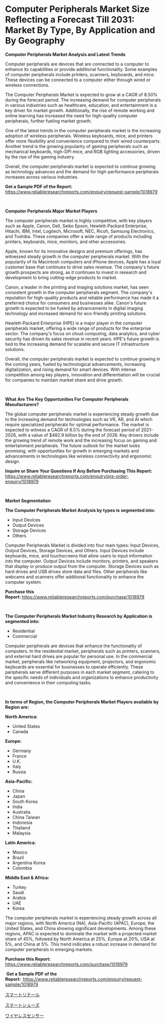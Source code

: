 <p><h1>Computer Peripherals Market Size Reflecting a Forecast Till 2031: Market By Type, By Application and By Geography</h1></p><p><strong>Computer Peripherals Market Analysis and Latest Trends</strong></p>
<p><p>Computer peripherals are devices that are connected to a computer to enhance its capabilities or provide additional functionality. Some examples of computer peripherals include printers, scanners, keyboards, and mice. These devices can be connected to a computer either through wired or wireless connections.</p><p>The Computer Peripherals Market is expected to grow at a CAGR of 8.50% during the forecast period. The increasing demand for computer peripherals in various industries such as healthcare, education, and entertainment is a key driver for market growth. Additionally, the rise of remote working and online learning has increased the need for high-quality computer peripherals, further fueling market growth.</p><p>One of the latest trends in the computer peripherals market is the increasing adoption of wireless peripherals. Wireless keyboards, mice, and printers offer more flexibility and convenience compared to their wired counterparts. Another trend is the growing popularity of gaming peripherals such as mechanical keyboards, high-DPI mice, and RGB lighting accessories, driven by the rise of the gaming industry.</p><p>Overall, the computer peripherals market is expected to continue growing as technology advances and the demand for high-performance peripherals increases across various industries.</p></p>
<p><strong>Get a Sample PDF of the Report:&nbsp;</strong> <a href="https://www.reliableresearchreports.com/enquiry/request-sample/1018979">https://www.reliableresearchreports.com/enquiry/request-sample/1018979</a></p>
<p>&nbsp;</p>
<p><strong>Computer Peripherals Major Market Players</strong></p>
<p><p>The computer peripherals market is highly competitive, with key players such as Apple, Canon, Dell, Seiko Epson, Hewlett-Packard Enterprise, Hitachi, IBM, Intel, Logitech, Microsoft, NEC, Ricoh, Samsung Electronics, and Toshiba. These companies offer a wide range of products including printers, keyboards, mice, monitors, and other accessories.</p><p>Apple, known for its innovative designs and premium offerings, has witnessed steady growth in the computer peripherals market. With the popularity of its Macintosh computers and iPhone devices, Apple has a loyal customer base that continues to drive sales revenue. The company's future growth prospects are strong, as it continues to invest in research and development to bring cutting-edge products to market.</p><p>Canon, a leader in the printing and imaging solutions market, has seen consistent growth in the computer peripherals segment. The company's reputation for high-quality products and reliable performance has made it a preferred choice for consumers and businesses alike. Canon's future growth is expected to be fueled by advancements in digital imaging technology and increased demand for eco-friendly printing solutions.</p><p>Hewlett-Packard Enterprise (HPE) is a major player in the computer peripherals market, offering a wide range of products for the enterprise sector. The company's focus on cloud computing, data analytics, and cyber security has driven its sales revenue in recent years. HPE's future growth is tied to the increasing demand for scalable and secure IT infrastructure solutions.</p><p>Overall, the computer peripherals market is expected to continue growing in the coming years, fueled by technological advancements, increasing digitalization, and rising demand for smart devices. With intense competition among key players, innovation and differentiation will be crucial for companies to maintain market share and drive growth.</p></p>
<p>&nbsp;</p>
<p><strong>What Are The Key Opportunities For Computer Peripherals Manufacturers?</strong></p>
<p><p>The global computer peripherals market is experiencing steady growth due to the increasing demand for technologies such as VR, AR, and AI which require specialized peripherals for optimal performance. The market is expected to witness a CAGR of 6.5% during the forecast period of 2021-2026, with a value of $482.9 billion by the end of 2026. Key drivers include the growing trend of remote work and the increasing focus on gaming and entertainment peripherals. The future outlook for the market looks promising, with opportunities for growth in emerging markets and advancements in technologies like wireless connectivity and ergonomic design.</p></p>
<p><strong>Inquire or Share Your Questions If Any Before Purchasing This Report:</strong> <a href="https://www.reliableresearchreports.com/enquiry/pre-order-enquiry/1018979">https://www.reliableresearchreports.com/enquiry/pre-order-enquiry/1018979</a></p>
<p>&nbsp;</p>
<p><strong>Market Segmentation</strong></p>
<p><strong>The Computer Peripherals Market Analysis by types is segmented into:</strong></p>
<p><ul><li>Input Devices</li><li>Output Devices</li><li>Storage Devices</li><li>Others</li></ul></p>
<p><p>Computer Peripherals Market is divided into four main types: Input Devices, Output Devices, Storage Devices, and Others. Input Devices include keyboards, mice, and touchscreens that allow users to input information into the computer. Output Devices include monitors, printers, and speakers that display or produce output from the computer. Storage Devices such as hard drives and USB drives store data and files. Other peripherals like webcams and scanners offer additional functionality to enhance the computer system.</p></p>
<p><strong>Purchase this Report:&nbsp;</strong><a href="https://www.reliableresearchreports.com/purchase/1018979">https://www.reliableresearchreports.com/purchase/1018979</a></p>
<p>&nbsp;</p>
<p><strong>The Computer Peripherals Market Industry Research by Application is segmented into:</strong></p>
<p><ul><li>Residential</li><li>Commercial</li></ul></p>
<p><p>Computer peripherals are devices that enhance the functionality of computers. In the residential market, peripherals such as printers, scanners, and external hard drives are popular for personal use. In the commercial market, peripherals like networking equipment, projectors, and ergonomic keyboards are essential for businesses to operate efficiently. These peripherals serve different purposes in each market segment, catering to the specific needs of individuals and organizations to enhance productivity and convenience in their computing tasks.</p></p>
<p>&nbsp;</p>
<p><strong>In terms of Region, the Computer Peripherals Market Players available by Region are:</strong></p>
<p>
    <p> <strong> North America: </strong>
        <ul>
            <li>United States</li>
            <li>Canada</li>
        </ul>
        </p> 
    <p> <strong> Europe: </strong>
        <ul>
            <li>Germany</li>
            <li>France</li>
            <li>U.K.</li>
            <li>Italy</li>
            <li>Russia</li>
        </ul>
        </p> 
    <p> <strong> Asia-Pacific: </strong>
        <ul>
            <li>China</li>
            <li>Japan</li>
            <li>South Korea</li>
            <li>India</li>
            <li>Australia</li>
            <li>China Taiwan</li>
            <li>Indonesia</li>
            <li>Thailand</li>
            <li>Malaysia</li>
        </ul>
        </p> 
    <p> <strong> Latin America: </strong>
        <ul>
            <li>Mexico</li>
            <li>Brazil</li>
            <li>Argentina Korea</li>
            <li>Colombia</li>
        </ul>
        </p> 
    <p> <strong> Middle East & Africa: </strong>
        <ul>
            <li>Turkey</li>
            <li>Saudi</li>
            <li>Arabia</li>
            <li>UAE</li>
            <li>Korea</li>
        </ul>
    </p>
    </p>
<p><p>The computer peripherals market is experiencing steady growth across all major regions, with North America (NA), Asia-Pacific (APAC), Europe, the United States, and China showing significant developments. Among these regions, APAC is expected to dominate the market with a projected market share of 45%, followed by North America at 25%, Europe at 20%, USA at 5%, and China at 5%. This trend indicates a robust increase in demand for computer peripherals in emerging markets.</p></p>
<p><strong>Purchase this Report: </strong><a href="https://www.reliableresearchreports.com/purchase/1018979">https://www.reliableresearchreports.com/purchase/1018979</a></p>
<p>&nbsp;<strong>Get a Sample PDF of the Report:&nbsp;&nbsp;</strong><a href="https://www.reliableresearchreports.com/enquiry/request-sample/1018979">https://www.reliableresearchreports.com/enquiry/request-sample/1018979</a></p>
<p><strong></strong></p>
<p><p><a href="https://github.com/sghwr779811674/Market-Research-Report-List-1/blob/main/72106448666.md">スマートリテール</a></p><p><a href="https://github.com/dandier2003/Market-Research-Report-List-1/blob/main/20924318667.md">スマートシューズ</a></p><p><a href="https://github.com/lily-u-genius/Market-Research-Report-List-1/blob/main/95191958668.md">ワイヤレスセンサー</a></p></p>